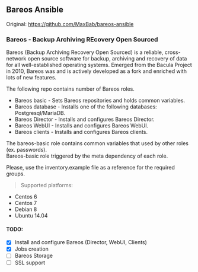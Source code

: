 Bareos Ansible
--------------

Original: https://github.com/MaxBab/bareos-ansible

### Bareos - Backup Archiving REcovery Open Sourced
Bareos (Backup Archiving Recovery Open Sourced) is a reliable, cross-network
open source software for backup, archiving and recovery of data for all
well-established operating systems. Emerged from the Bacula Project in 2010,
Bareos was and is actively developed as a fork and enriched with lots of new features.

The following repo contains number of Bareos roles.
- Bareos basic - Sets Bareos repositories and holds common variables.
- Bareos database - Installs one of the following databases: Postgresql/MariaDB.
- Bareos Director - Installs and configures Bareos Director.
- Bareos WebUI - Installs and configures Bareos WebUI.
- Bareos clients - Installs and configures Bareos clients.

The bareos-basic role contains common variables that used by other roles (ex. passwords).  
Bareos-basic role triggered by the meta dependency of each role.

Please, use the inventory.example file as a reference for the required groups.

>Supported platforms:
- Centos 6
- Centos 7
- Debian 8
- Ubuntu 14.04

#### TODO:
- [x] Install and configure Bareos (Director, WebUI, Clients)
- [x] Jobs creation
- [ ] Bareos Storage
- [ ] SSL support
